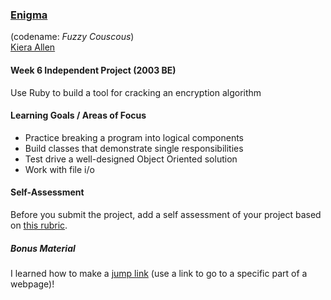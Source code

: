 ### [Enigma](https://backend.turing.io/module1/projects/enigma/index)
(codename: _Fuzzy Couscous_)<br/>
[Kiera Allen](https://github.com/KieraAllen)

#### Week 6 Independent Project (2003 BE)
Use Ruby to build a tool for cracking an encryption algorithm

#### Learning Goals / Areas of Focus
- Practice breaking a program into logical components
- Build classes that demonstrate single responsibilities
- Test drive a well-designed Object Oriented solution
- Work with file i/o

#### Self-Assessment
Before you submit the project, add a self assessment of your project based on [this rubric](https://backend.turing.io/module1/projects/enigma/rubric).

##### Bonus Material
I learned how to make a [jump link](https://stackoverflow.com/questions/15481911/linking-to-a-specific-part-of-a-web-page/#answer-15481937) (use a link to go to a specific part of a webpage)!
